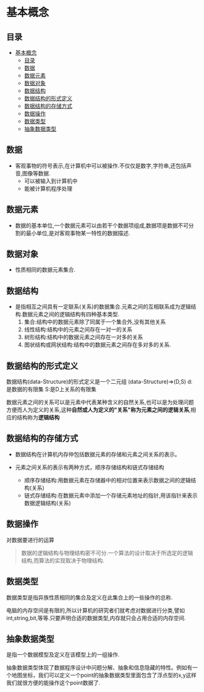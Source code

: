 # 基本概念

## 目录

<!-- TOC -->

- [基本概念](#基本概念)
    - [目录](#目录)
    - [数据](#数据)
    - [数据元素](#数据元素)
    - [数据对象](#数据对象)
    - [数据结构](#数据结构)
    - [数据结构的形式定义](#数据结构的形式定义)
    - [数据结构的存储方式](#数据结构的存储方式)
    - [数据操作](#数据操作)
    - [数据类型](#数据类型)
    - [抽象数据类型](#抽象数据类型)

<!-- /TOC -->

## 数据

- 客观事物的符号表示,在计算机中可以被操作.不仅仅是数字,字符串,还包括声音,图像等数据.
    * 可以被输入到计算机中
    * 能被计算机程序处理

## 数据元素    

- 数据的基本单位,一个数据元素可以由若干个数据项组成,数据项是数据不可分割的最小单位,是对客观事物某一特性的数据描述.

## 数据对象

- 性质相同的数据元素集合.

## 数据结构

- 是指相互之间具有一定联系(关系)的数据集合.元素之间的互相联系成为逻辑结构.数据元素之间的逻辑结构有四种基本类型.
    1. 集合:结构中的数据元素除了同属于一个集合外,没有其他关系
    2. 线性结构:结构中的元素之间存在一对一的关系
    3. 树形结构:结构中的数据元素之间存在一对多的关系
    4. 图状结构或网状结构:结构中的数据元素之间存在多对多的关系.

## 数据结构的形式定义

数据结构(data-Structure)的形式定义是一个二元组
(data-Structure)=>(D,S)
d:是数据的有限集
S:是D上关系的有限集

数据元素之间的关系可以是元素中代表某种含义的自然关系,也可以是为处理问题方便而人为定义的关系,这种**自然或人为定义的"关系"**称为元素之间的**逻辑关系**,相应的结构称为**逻辑结构**

## 数据结构的存储方式

- 数据结构在计算机内存仲包括数据元素的存储和元素之间关系的表示。

- 元素之间关系的表示有两种方式，顺序存储结构和链式存储结构
    * 顺序存储结构:用数据元素在存储器中的相对位置来表示数据之间的逻辑结构(关系)
    * 链式存储结构:在数据元素中添加一个存储元素地址的指针,用该指针来表示数据逻辑结构(关系)

## 数据操作

 对数据要进行的运算

> 数据的逻辑结构与物理结构密不可分.一个算法的设计取决于所选定的逻辑结构,而算法的实现取决于物理结构.

## 数据类型

数据类型是指异族性质相同的集合及定义在此集合上的一些操作的总称.

电脑的内存空间是有限的,所以计算机的研究者们就考虑对数据进行分类,譬如int,string,bit,等等.只要声明合适的数据类型,内存就只会占用合适的内存空间.

## 抽象数据类型

是指一个数据模型及定义在该模型上的一组操作.

抽象数据类型体现了数据程序设计中问题分解、抽象和信息隐藏的特性。例如有一个地图坐标，我们可以定义一个point的抽象数据类型里面包含了浮点型的x,y这样我们就很方便的能操作这个point数据了.
